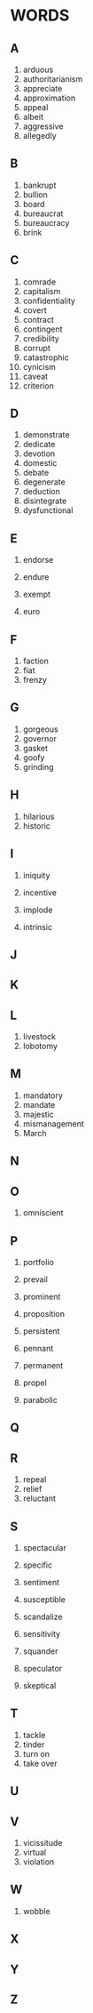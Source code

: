 # WORDS

## A

1. arduous
2. authoritarianism
3. appreciate
4. approximation
5. appeal
6. albeit
7. aggressive
8. allegedly

## B

1. bankrupt
1. bullion
1. board
1. bureaucrat
1. bureaucracy
1. brink

## C

1. comrade
2. capitalism
3. confidentiality
4. covert
5. contract
6. contingent
7. credibility
8. corrupt
9. catastrophic
10. cynicism
11. caveat
12. criterion

## D

1. demonstrate
2. dedicate
3. devotion
4. domestic
5. debate
6. degenerate
7. deduction
8. disintegrate
9. dysfunctional

## E

1. endorse

2. endure

3. exempt

4. euro

## F

1. faction
2. fiat
3. frenzy

## G

1. gorgeous
1. governor
1. gasket
1. goofy
1. grinding

## H

1. hilarious
1. historic

## I

1. iniquity

2. incentive

3. implode

4. intrinsic

## J

## K

## L

1. livestock
2. lobotomy

## M

1. mandatory
2. mandate
3. majestic
4. mismanagement
5. March

## N

## O

1. omniscient

## P

1. portfolio

2. prevail

3. prominent

4. proposition

5. persistent

6. pennant

7. permanent

8. propel

9. parabolic

## Q

## R

1. repeal
1. relief
1. reluctant

## S

1. spectacular

2. specific

3. sentiment

4. susceptible

5. scandalize

6. sensitivity

7. squander

8. speculator

9. skeptical

## T

1. tackle
1. tinder
1. turn on
1. take over

## U

## V

1. vicissitude
2. virtual
3. violation

## W

1. wobble

## X

## Y

## Z
